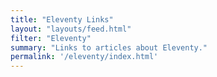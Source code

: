 ```yaml
---
title: "Eleventy Links"
layout: "layouts/feed.html"
filter: "Eleventy"
summary: "Links to articles about Eleventy."
permalink: '/eleventy/index.html'
---
```

